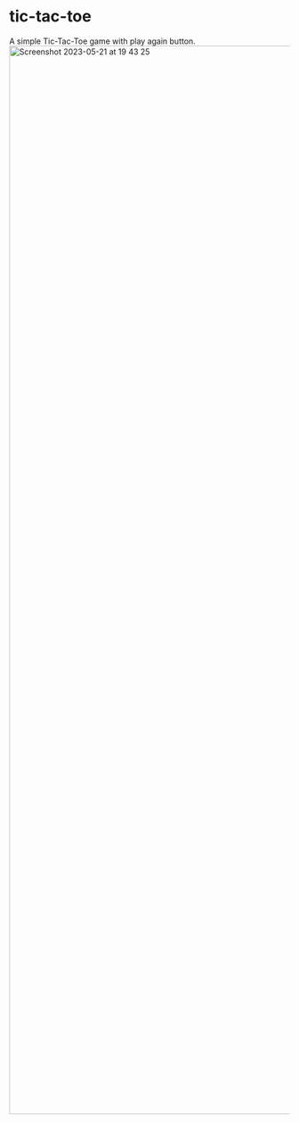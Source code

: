 # tic-tac-toe
A simple Tic-Tac-Toe game with play again button.
<img width="1918" alt="Screenshot 2023-05-21 at 19 43 25" src="https://github.com/vickneee/tic-tac-toe/assets/93821265/36262830-ff42-45f2-91c4-7dcf0330320f">
